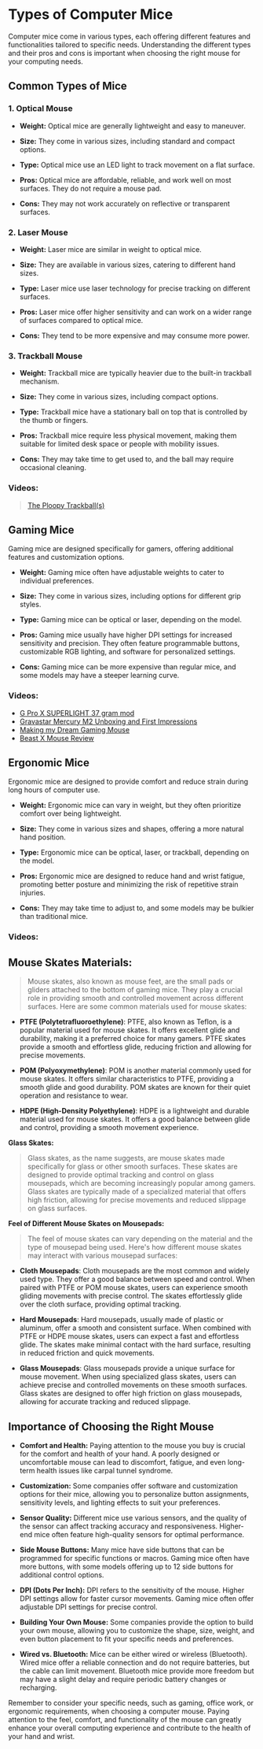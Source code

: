 # Types of Computer Mice

Computer mice come in various types, each offering different features and functionalities tailored to specific needs. Understanding the different types and their pros and cons is important when choosing the right mouse for your computing needs.

## Common Types of Mice

### 1. Optical Mouse

- **Weight:** Optical mice are generally lightweight and easy to maneuver.

- **Size:** They come in various sizes, including standard and compact options.

- **Type:** Optical mice use an LED light to track movement on a flat surface.

- **Pros:** Optical mice are affordable, reliable, and work well on most surfaces. They do not require a mouse pad.

- **Cons:** They may not work accurately on reflective or transparent surfaces.

### 2. Laser Mouse

- **Weight:** Laser mice are similar in weight to optical mice.

- **Size:** They are available in various sizes, catering to different hand sizes.

- **Type:** Laser mice use laser technology for precise tracking on different surfaces.

- **Pros:** Laser mice offer higher sensitivity and can work on a wider range of surfaces compared to optical mice.

- **Cons:** They tend to be more expensive and may consume more power.

### 3. Trackball Mouse

- **Weight:** Trackball mice are typically heavier due to the built-in trackball mechanism.

- **Size:** They come in various sizes, including compact options.

- **Type:** Trackball mice have a stationary ball on top that is controlled by the thumb or fingers.

- **Pros:** Trackball mice require less physical movement, making them suitable for limited desk space or people with mobility issues.

- **Cons:** They may take time to get used to, and the ball may require occasional cleaning.

### Videos:
> [The Ploopy Trackball(s)](https://youtu.be/JczNHT_2uHA?si=VuqRhx1uJIG2RTxy)

## Gaming Mice

Gaming mice are designed specifically for gamers, offering additional features and customization options.

- **Weight:** Gaming mice often have adjustable weights to cater to individual preferences.

- **Size:** They come in various sizes, including options for different grip styles.

- **Type:** Gaming mice can be optical or laser, depending on the model.

- **Pros:** Gaming mice usually have higher DPI settings for increased sensitivity and precision. They often feature programmable buttons, customizable RGB lighting, and software for personalized settings.

- **Cons:** Gaming mice can be more expensive than regular mice, and some models may have a steeper learning curve.

### Videos:
* [G Pro X SUPERLIGHT 37 gram mod](https://www.youtube.com/watch?v=BQThu5b5hR8&list=LL&index=7)
* [Gravastar Mercury M2 Unboxing and First Impressions](https://www.youtube.com/watch?v=h9ZLYn_dgjg)
* [Making my Dream Gaming Mouse](https://www.youtube.com/watch?v=xvz8KjCpdLE)
* [Beast X Mouse Review](https://youtu.be/E0BkJjS26Fk?si=uohElE4_UYfjjdoQ)

## Ergonomic Mice

Ergonomic mice are designed to provide comfort and reduce strain during long hours of computer use.

- **Weight:** Ergonomic mice can vary in weight, but they often prioritize comfort over being lightweight.

- **Size:** They come in various sizes and shapes, offering a more natural hand position.

- **Type:** Ergonomic mice can be optical, laser, or trackball, depending on the model.

- **Pros:** Ergonomic mice are designed to reduce hand and wrist fatigue, promoting better posture and minimizing the risk of repetitive strain injuries.

- **Cons:** They may take time to adjust to, and some models may be bulkier than traditional mice.

### Videos:

## Mouse Skates Materials:

> Mouse skates, also known as mouse feet, are the small pads or gliders attached to the bottom of gaming mice. They play a crucial role in providing smooth and controlled movement across different surfaces. Here are some common materials used for mouse skates:

* **PTFE (Polytetrafluoroethylene)**: PTFE, also known as Teflon, is a popular material used for mouse skates. It offers excellent glide and durability, making it a preferred choice for many gamers. PTFE skates provide a smooth and effortless glide, reducing friction and allowing for precise movements.

* **POM (Polyoxymethylene)**: POM is another material commonly used for mouse skates. It offers similar characteristics to PTFE, providing a smooth glide and good durability. POM skates are known for their quiet operation and resistance to wear.

* **HDPE (High-Density Polyethylene)**: HDPE is a lightweight and durable material used for mouse skates. It offers a good balance between glide and control, providing a smooth movement experience.

**Glass Skates:**
> Glass skates, as the name suggests, are mouse skates made specifically for glass or other smooth surfaces. These skates are designed to provide optimal tracking and control on glass mousepads, which are becoming increasingly popular among gamers. Glass skates are typically made of a specialized material that offers high friction, allowing for precise movements and reduced slippage on glass surfaces.

**Feel of Different Mouse Skates on Mousepads:**
> The feel of mouse skates can vary depending on the material and the type of mousepad being used. Here's how different mouse skates may interact with various mousepad surfaces:

* **Cloth Mousepads**: Cloth mousepads are the most common and widely used type. They offer a good balance between speed and control. When paired with PTFE or POM mouse skates, users can experience smooth gliding movements with precise control. The skates effortlessly glide over the cloth surface, providing optimal tracking.

* **Hard Mousepads**: Hard mousepads, usually made of plastic or aluminum, offer a smooth and consistent surface. When combined with PTFE or HDPE mouse skates, users can expect a fast and effortless glide. The skates make minimal contact with the hard surface, resulting in reduced friction and quick movements.

* **Glass Mousepads**: Glass mousepads provide a unique surface for mouse movement. When using specialized glass skates, users can achieve precise and controlled movements on these smooth surfaces. Glass skates are designed to offer high friction on glass mousepads, allowing for accurate tracking and reduced slippage.

## Importance of Choosing the Right Mouse

- **Comfort and Health:** Paying attention to the mouse you buy is crucial for the comfort and health of your hand. A poorly designed or uncomfortable mouse can lead to discomfort, fatigue, and even long-term health issues like carpal tunnel syndrome.

- **Customization:** Some companies offer software and customization options for their mice, allowing you to personalize button assignments, sensitivity levels, and lighting effects to suit your preferences.

- **Sensor Quality:** Different mice use various sensors, and the quality of the sensor can affect tracking accuracy and responsiveness. Higher-end mice often feature high-quality sensors for optimal performance.

- **Side Mouse Buttons:** Many mice have side buttons that can be programmed for specific functions or macros. Gaming mice often have more buttons, with some models offering up to 12 side buttons for additional control options.

- **DPI (Dots Per Inch):** DPI refers to the sensitivity of the mouse. Higher DPI settings allow for faster cursor movements. Gaming mice often offer adjustable DPI settings for precise control.

- **Building Your Own Mouse:** Some companies provide the option to build your own mouse, allowing you to customize the shape, size, weight, and even button placement to fit your specific needs and preferences.

- **Wired vs. Bluetooth:** Mice can be either wired or wireless (Bluetooth). Wired mice offer a reliable connection and do not require batteries, but the cable can limit movement. Bluetooth mice provide more freedom but may have a slight delay and require periodic battery changes or recharging.

Remember to consider your specific needs, such as gaming, office work, or ergonomic requirements, when choosing a computer mouse. Paying attention to the feel, comfort, and functionality of the mouse can greatly enhance your overall computing experience and contribute to the health of your hand and wrist.